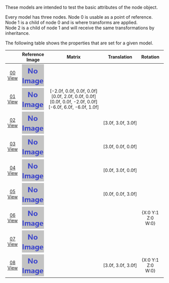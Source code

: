 These models are intended to test the basic attributes of the node object.  

Every model has three nodes. Node 0 is usable as a point of reference. Node 1 is a child of node 0 and is where transforms are applied.  
Node 2 is a child of node 1 and will receive the same transformations by inheritance.  

The following table shows the properties that are set for a given model.  

|   | Reference Image | Matrix | Translation | Rotation | Scale |
| :---: | :---: | :---: | :---: | :---: | :---: |
| [00](Node_Attribute_00.gltf)<br>[View](https://sandbox.babylonjs.com/) | <img src="ReferenceImages/Node_Attribute_00.png" align="middle"> |   |   |   |   |
| [01](Node_Attribute_01.gltf)<br>[View](https://sandbox.babylonjs.com/) | <img src="ReferenceImages/Node_Attribute_01.png" align="middle"> | [-2.0f,&nbsp;0.0f,&nbsp;0.0f,&nbsp;0.0f]<br>[0.0f,&nbsp;2.0f,&nbsp;0.0f,&nbsp;0.0f]<br>[0.0f,&nbsp;0.0f,&nbsp;-2.0f,&nbsp;0.0f]<br>[-6.0f,&nbsp;6.0f,&nbsp;-6.0f,&nbsp;1.0f]<br> |   |   |   |
| [02](Node_Attribute_02.gltf)<br>[View](https://sandbox.babylonjs.com/) | <img src="ReferenceImages/Node_Attribute_02.png" align="middle"> |   | [3.0f,&nbsp;3.0f,&nbsp;3.0f] |   |   |
| [03](Node_Attribute_03.gltf)<br>[View](https://sandbox.babylonjs.com/) | <img src="ReferenceImages/Node_Attribute_03.png" align="middle"> |   | [3.0f,&nbsp;0.0f,&nbsp;0.0f] |   |   |
| [04](Node_Attribute_04.gltf)<br>[View](https://sandbox.babylonjs.com/) | <img src="ReferenceImages/Node_Attribute_04.png" align="middle"> |   | [0.0f,&nbsp;3.0f,&nbsp;0.0f] |   |   |
| [05](Node_Attribute_05.gltf)<br>[View](https://sandbox.babylonjs.com/) | <img src="ReferenceImages/Node_Attribute_05.png" align="middle"> |   | [0.0f,&nbsp;0.0f,&nbsp;3.0f] |   |   |
| [06](Node_Attribute_06.gltf)<br>[View](https://sandbox.babylonjs.com/) | <img src="ReferenceImages/Node_Attribute_06.png" align="middle"> |   |   | {X:0 Y:1 Z:0 W:0} |   |
| [07](Node_Attribute_07.gltf)<br>[View](https://sandbox.babylonjs.com/) | <img src="ReferenceImages/Node_Attribute_07.png" align="middle"> |   |   |   | [2.0f,&nbsp;2.0f,&nbsp;2.0f] |
| [08](Node_Attribute_08.gltf)<br>[View](https://sandbox.babylonjs.com/) | <img src="ReferenceImages/Node_Attribute_08.png" align="middle"> |   | [3.0f,&nbsp;3.0f,&nbsp;3.0f] | {X:0 Y:1 Z:0 W:0} | [2.0f,&nbsp;2.0f,&nbsp;2.0f] |
 
